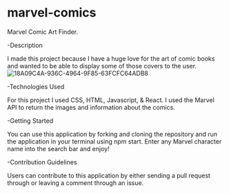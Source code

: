 # marvel-comics

Marvel Comic Art Finder.

-Description

I made this project because I have a huge love for the art of comic books and wanted to be able to display some of those covers to the user.
![18A09C4A-936C-4964-9F85-63FCFC64ADB8](https://user-images.githubusercontent.com/111710602/194181756-d2b3b27c-040e-45e4-95c5-75c17b91040c.png)

-Technologies Used

For this project I used CSS, HTML, Javascript, & React. I used the Marvel API to return the images and information about the comics.

-Getting Started

You can use this application by forking and cloning the repository and run the application in your terminal using npm start. Enter any Marvel character name into the search bar and enjoy!

-Contribution Guidelines 

Users can contribute to this application by either sending a pull request through or leaving a comment through an issue.
